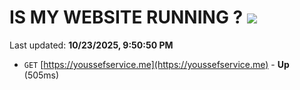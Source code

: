 # IS MY WEBSITE RUNNING ? [![](https://img.shields.io/static/v1?label=Sponsor&message=%E2%9D%A4&logo=GitHub&color=%23fe8e86)](https://github.com/sponsors/Youssef-Lehmam)

Last updated: **10/23/2025, 9:50:50 PM**

- `GET` [https://youssefservice.me](https://youssefservice.me) - **Up** (505ms)
